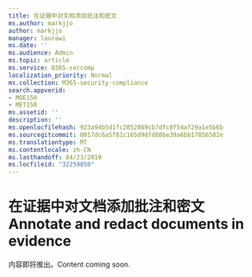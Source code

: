 ```yaml
---
title: 在证据中对文档添加批注和密文
ms.author: markjjo
author: markjjo
manager: laurawi
ms.date: ''
ms.audience: Admin
ms.topic: article
ms.service: O365-seccomp
localization_priority: Normal
ms.collection: M365-security-compliance
search.appverid:
- MOE150
- MET150
ms.assetid: ''
description: ''
ms.openlocfilehash: 923a94b5d1fc2852869cb7dfc8f54af29a1e5b6b
ms.sourcegitcommit: 0017dc6a5f81c165d9dfd88be39a6bb17856582e
ms.translationtype: MT
ms.contentlocale: zh-CN
ms.lasthandoff: 04/23/2019
ms.locfileid: "32259850"
---
```

# <a name="annotate-and-redact-documents-in-evidence"></a><span data-ttu-id="3ca93-102">在证据中对文档添加批注和密文</span><span class="sxs-lookup"><span data-stu-id="3ca93-102">Annotate and redact documents in evidence</span></span>

<span data-ttu-id="3ca93-103">内容即将推出。</span><span class="sxs-lookup"><span data-stu-id="3ca93-103">Content coming soon.</span></span>